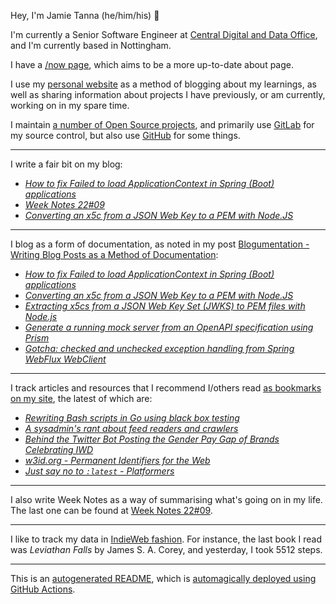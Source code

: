 Hey, I'm Jamie Tanna (he/him/his) 👋

I'm currently a Senior Software Engineer at [Central Digital and Data Office](https://www.gov.uk/government/organisations/central-digital-and-data-office), and I'm currently based in Nottingham.

I have a [/now page](https://www.jvt.me/now/?utm_campaign=github-jamietanna), which aims to be a more up-to-date about page.

I use my [personal website](https://www.jvt.me/?utm_campaign=github-jamietanna) as a method of blogging about my learnings, as well as sharing information about projects I have previously, or am currently, working on in my spare time.

I maintain [a number of Open Source projects](https://www.jvt.me/open-source/?utm_campaign=github-jamietanna), and primarily use [GitLab](https://gitlab.com/jamietanna) for my source control, but also use [GitHub](https://github.com/jamietanna) for some things.

---

I write a fair bit on my blog:


- [_How to fix Failed to load ApplicationContext in Spring (Boot) applications_](https://www.jvt.me/posts/2022/03/10/spring-failed-applicationcontext/?utm_campaign=github-jamietanna)
- [_Week Notes 22#09_](https://www.jvt.me/week-notes/2022/09/?utm_campaign=github-jamietanna)
- [_Converting an x5c from a JSON Web Key to a PEM with Node.JS_](https://www.jvt.me/posts/2022/03/06/x5c-to-pem-node/?utm_campaign=github-jamietanna)

---

I blog as a form of documentation, as noted in my post [Blogumentation - Writing Blog Posts as a Method of Documentation](https://www.jvt.me/posts/2017/06/25/blogumentation/?utm_campaign=github-jamietanna):


- [_How to fix Failed to load ApplicationContext in Spring (Boot) applications_](https://www.jvt.me/posts/2022/03/10/spring-failed-applicationcontext/?utm_campaign=github-jamietanna)
- [_Converting an x5c from a JSON Web Key to a PEM with Node.JS_](https://www.jvt.me/posts/2022/03/06/x5c-to-pem-node/?utm_campaign=github-jamietanna)
- [_Extracting x5cs from a JSON Web Key Set (JWKS) to PEM files with Node.js_](https://www.jvt.me/posts/2022/03/06/jwks-to-pem-node/?utm_campaign=github-jamietanna)
- [_Generate a running mock server from an OpenAPI specification using Prism_](https://www.jvt.me/posts/2022/03/04/openapi-local-prism/?utm_campaign=github-jamietanna)
- [_Gotcha: checked and unchecked exception handling from Spring WebFlux WebClient_](https://www.jvt.me/posts/2022/03/04/spring-webflux-exceptions/?utm_campaign=github-jamietanna)

---

I track articles and resources that I recommend I/others read [as bookmarks on my site](https://www.jvt.me/kind/bookmarks/?utm_campaign=github-jamietanna), the latest of which are:


- [_Rewriting Bash scripts in Go using black box testing_](https://stackoverflow.blog/2022/03/09/rewriting-bash-scripts-in-go-using-black-box-testing/?utm_campaign=github-jamietanna)
- [_A sysadmin's rant about feed readers and crawlers_](https://rachelbythebay.com/w/2022/03/07/get/?utm_campaign=github-jamietanna)
- [_Behind the Twitter Bot Posting the Gender Pay Gap of Brands Celebrating IWD_](https://www.vice.com/en/article/m7vkpx/who-made-gender-pay-gap-bot-international-womens-day?utm_campaign=github-jamietanna)
- [_w3id.org - Permanent Identifiers for the Web_](https://w3id.org/?utm_campaign=github-jamietanna)
- [_Just say no to `:latest` - Platformers_](https://platformers.dev/log/2022-03-02-latest-literally-kills-puppies/?utm_campaign=github-jamietanna)

---

I also write Week Notes as a way of summarising what's going on in my life. The last one can be found at [Week Notes 22#09](https://www.jvt.me/week-notes/2022/09/?utm_campaign=github-jamietanna).

---

I like to track my data in [IndieWeb fashion](https://indieweb.org/why). For instance, the last book I read was _Leviathan Falls_ by James S. A. Corey, and yesterday, I took 5512 steps.

---
This is an [autogenerated README](https://www.jvt.me/posts/2022/01/12/autogenerated-profile-readme/?utm_campaign=github-jamietanna), which is [automagically deployed using GitHub Actions](https://github.com/jamietanna/jamietanna/blob/main/.github/workflows/rebuild.yml).

